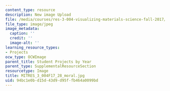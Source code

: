 ```yaml
---
content_type: resource
description: New image Upload
file: /media/courses/res-3-004-visualizing-materials-science-fall-2017/94bc1e0bd15d43d9d95ffb464a0099bd_MITRES_3_004F17_28_moral.jpg
file_type: image/jpeg
image_metadata:
  caption: ''
  credit: ''
  image-alt: ''
learning_resource_types:
- Projects
ocw_type: OCWImage
parent_title: Student Projects by Year
parent_type: SupplementalResourceSection
resourcetype: Image
title: MITRES_3_004F17_28_moral.jpg
uid: 94bc1e0b-d15d-43d9-d95f-fb464a0099bd
---
```

